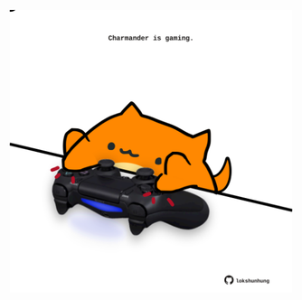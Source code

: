 <!-- built at 21/05/2022, 01:27:20 UTC -->
<p align="center">
  <img width="500" height="500" src="./ReadmeImage.svg">
</p>
